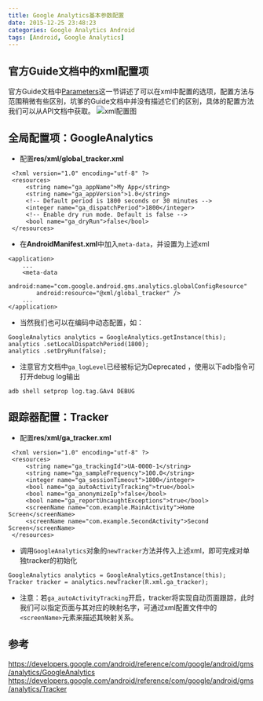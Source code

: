 ```yaml
---
title: Google Analytics基本参数配置
date: 2015-12-25 23:48:23
categories: Google Analytics Android
tags: [Android, Google Analytics]
---
```


## 官方Guide文档中的xml配置项
官方Guide文档中[Parameters][1]这一节讲述了可以在xml中配置的选项，配置方法与范围稍微有些区别，坑爹的Guide文档中并没有描述它们的区别，具体的配置方法我们可以从API文档中获取。
![xml配置图](20151225234348789.png)

## 全局配置项：GoogleAnalytics
 - 配置**res/xml/global_tracker.xml**
```
 <?xml version="1.0" encoding="utf-8" ?>
 <resources>
     <string name="ga_appName">My App</string>
     <string name="ga_appVersion">1.0</string>
     <!-- Default period is 1800 seconds or 30 minutes -->
     <integer name="ga_dispatchPeriod">1800</integer>
     <!-- Enable dry run mode. Default is false -->
     <bool name="ga_dryRun">false</bool>
 </resources>
```
- 在**AndroidManifest.xml**中加入`meta-data`，并设置为上述xml
```
<application>
    ...
    <meta-data
        android:name="com.google.android.gms.analytics.globalConfigResource"
        android:resource="@xml/global_tracker" />
    ...
</application>
```
-   当然我们也可以在编码中动态配置，如：
```
GoogleAnalytics analytics = GoogleAnalytics.getInstance(this);
analytics .setLocalDispatchPeriod(1800);
analytics .setDryRun(false);
```
- 注意官方文档中`ga_logLevel`已经被标记为Deprecated ，使用以下adb指令可打开debug log输出
```
adb shell setprop log.tag.GAv4 DEBUG
```

## 跟踪器配置：Tracker
 - 配置**res/xml/ga_tracker.xml**
```
 <?xml version="1.0" encoding="utf-8" ?>
 <resources>
     <string name="ga_trackingId">UA-0000-1</string>
     <string name="ga_sampleFrequency">100.0</string>
     <integer name="ga_sessionTimeout">1800</integer>
     <bool name="ga_autoActivityTracking">true</bool>
     <bool name="ga_anonymizeIp">false</bool>
     <bool name="ga_reportUncaughtExceptions">true</bool>
     <screenName name="com.example.MainActivity">Home Screen</screenName>
     <screenName name="com.example.SecondActivity">Second Screen</screenName>
 </resources>
```
- 调用`GoogleAnalytics`对象的`newTracker`方法并传入上述xml，即可完成对单独tracker的初始化
```
GoogleAnalytics analytics = GoogleAnalytics.getInstance(this);
Tracker tracker = analytics.newTracker(R.xml.ga_tracker);
```
- 注意：若`ga_autoActivityTracking`开启，tracker将实现自动页面跟踪，此时我们可以指定页面与其对应的映射名字，可通过xml配置文件中的`<screenName>`元素来描述其映射关系。

## 参考
https://developers.google.com/android/reference/com/google/android/gms/analytics/GoogleAnalytics
https://developers.google.com/android/reference/com/google/android/gms/analytics/Tracker

[1]:https://developers.google.com/analytics/devguides/collection/android/v4/parameters
